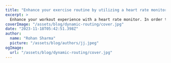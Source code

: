 ```yaml
---
title: "Enhance your exercise routine by utilizing a heart rate monitor."
excerpt: >
  Enhance your workout experience with a heart rate monitor. In order to effectively train, it is essential to gauge the intensity of your exercises. It's not only important to assess the difficulty of
coverImage: "/assets/blog/dynamic-routing/cover.jpg"
date: "2023-11-18T05:42:51.398Z"
author:
  name: "Rohan Sharma"
  picture: "/assets/blog/authors/jj.jpeg"
ogImage:
  url: "/assets/blog/dynamic-routing/cover.jpg"
---
```


